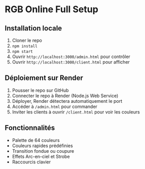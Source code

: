 # RGB Online Full Setup

## Installation locale

1. Cloner le repo  
2. `npm install`  
3. `npm start`  
4. Ouvrir `http://localhost:3000/admin.html` pour contrôler  
5. Ouvrir `http://localhost:3000/client.html` pour afficher

## Déploiement sur Render

1. Pousser le repo sur GitHub  
2. Connecter le repo à Render (Node.js Web Service)  
3. Déployer, Render détectera automatiquement le port  
4. Accéder à `/admin.html` pour commander  
5. Inviter les clients à ouvrir `/client.html` pour voir les couleurs

## Fonctionnalités

- Palette de 64 couleurs  
- Couleurs rapides prédéfinies  
- Transition fondue ou coupure  
- Effets Arc-en-ciel et Strobe  
- Raccourcis clavier  
